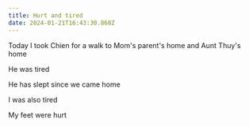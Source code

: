 ```yaml
---
title: Hurt and tired
date: 2024-01-21T16:43:30.868Z
---
```


Today I took Chien for a walk to Mom's parent's home and Aunt Thuy's home

He was tired

He has slept since we came home

I was also tired

My feet were hurt
